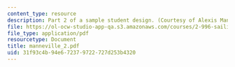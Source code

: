 ```yaml
---
content_type: resource
description: Part 2 of a sample student design. (Courtesy of Alexis Manneville.)
file: https://ol-ocw-studio-app-qa.s3.amazonaws.com/courses/2-996-sailing-yacht-design-13-734-fall-2003/31f93c4b94e672379722727d253b4320_manneville_2.pdf
file_type: application/pdf
resourcetype: Document
title: manneville_2.pdf
uid: 31f93c4b-94e6-7237-9722-727d253b4320
---
```

